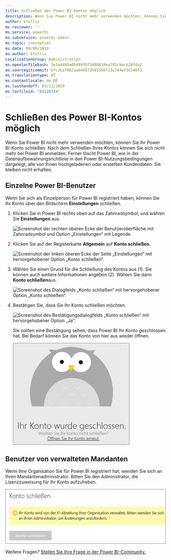 ```yaml
---
title: Schließen des Power BI-Kontos möglich
description: Wenn Sie Power BI nicht mehr verwenden möchten, können Sie Ihr Power BI-Konto schließen.
author: kfollis
ms.reviewer: ''
ms.service: powerbi
ms.subservice: powerbi-admin
ms.topic: conceptual
ms.date: 09/09/2019
ms.author: kfollis
LocalizationGroup: Administration
ms.openlocfilehash: 3e3a4d49a0b4997073488834ea785cbacb28fda2
ms.sourcegitcommit: bfc2baf862aade6873501566f13c744efdd146f3
ms.translationtype: HT
ms.contentlocale: de-DE
ms.lasthandoff: 05/13/2020
ms.locfileid: "83128724"
---
```

# <a name="close-your-power-bi-account"></a>Schließen des Power BI-Kontos möglich

Wenn Sie Power BI nicht mehr verwenden möchten, können Sie Ihr Power BI-Konto schließen.  Nach dem Schließen Ihres Kontos können Sie sich nicht mehr bei Power BI anmelden. Ferner löscht Power BI, wie in der Datenaufbewahrungsrichtlinie in den Power BI-Nutzungsbedingungen dargelegt, alle von Ihnen hochgeladenen oder erstellten Kundendaten. Sie bleiben nicht erhalten.

## <a name="individual-power-bi-users"></a>Einzelne Power BI-Benutzer

Wenn Sie sich als Einzelperson für Power BI registriert haben, können Sie Ihr Konto über den Bildschirm **Einstellungen** schließen.

1. Klicken Sie in Power BI rechts oben auf das Zahnradsymbol, und wählen Sie **Einstellungen** aus.

    ![Screenshot der rechten oberen Ecke der Benutzeroberfläche mit Zahnradsymbol und Option „Einstellungen“ mit Legende.](media/service-admin-closing-your-account/close-account-settings.png)

1. Klicken Sie auf der Registerkarte **Allgemein** auf **Konto schließen**.

    ![Screenshot der linken oberen Ecke der Seite „Einstellungen“ mit hervorgehobener Option „Konto schließen“.](media/service-admin-closing-your-account/close-account-settings-2.png)

1. Wählen Sie einen Grund für die Schließung des Kontos aus (1). Sie können auch weitere Informationen angeben (2). Wählen Sie dann **Konto schließen**aus.

    ![Screenshot des Dialogfelds „Konto schließen“ mit hervorgehobener Option „Konto schließen“.](media/service-admin-closing-your-account/close-account-settings-3.png)

1. Bestätigen Sie, dass Sie Ihr Konto schließen möchten.

    ![Screenshot des Bestätigungsdialogfelds „Konto schließen“ mit hervorgehobener Option „Ja“.](media/service-admin-closing-your-account/close-account-settings-4.png)

    Sie sollten eine Bestätigung sehen, dass Power BI Ihr Konto geschlossen hat. Bei Bedarf können Sie das Konto von hier aus wieder öffnen.

    ![Screenshot des Dialogfelds „Ihr Konto wurde geschlossen“.](media/service-admin-closing-your-account/close-account-settings-5.png)

## <a name="managed-tenant-users"></a>Benutzer von verwalteten Mandanten

Wenn Ihre Organisation Sie für Power BI registriert hat, wenden Sie sich an Ihren Mandantenadministrator. Bitten Sie den Administrator, die Lizenzzuweisung für Ihr Konto aufzuheben.

![Schließen eines verwalteten Kontos](media/service-admin-closing-your-account/close-account-managed.png)

Weitere Fragen? [Stellen Sie Ihre Frage in der Power BI-Community.](https://community.powerbi.com/)